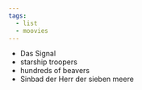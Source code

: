 ```yaml
---
tags:
  - list
  - moovies
---
```


- Das Signal
- starship troopers
- hundreds of beavers
- Sinbad der Herr der sieben meere 

